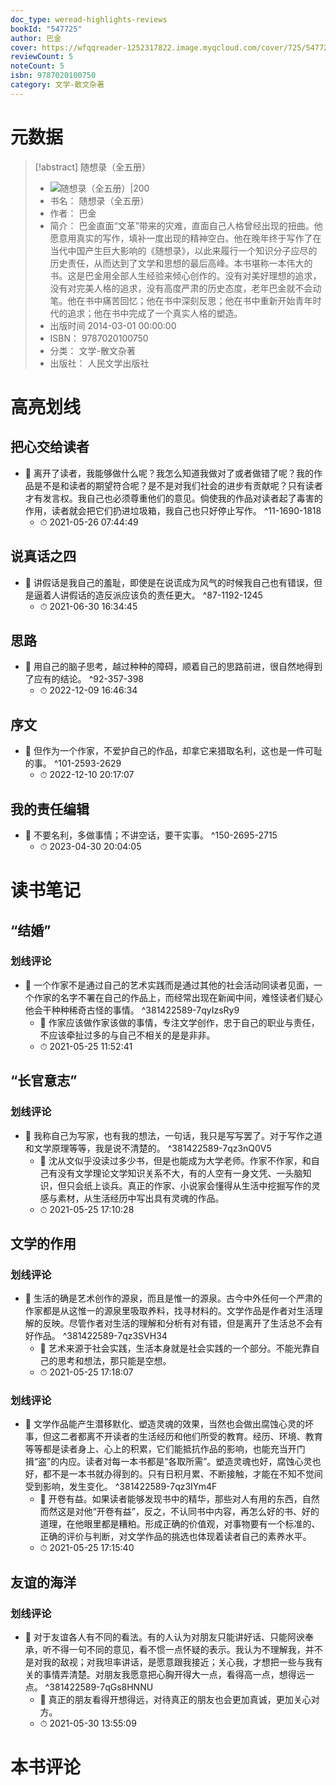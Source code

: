 ```yaml
---
doc_type: weread-highlights-reviews
bookId: "547725"
author: 巴金
cover: https://wfqqreader-1252317822.image.myqcloud.com/cover/725/547725/t7_547725.jpg
reviewCount: 5
noteCount: 5
isbn: 9787020100750
category: 文学-散文杂著
---
```

# 元数据
> [!abstract] 随想录（全五册）
> - ![ 随想录（全五册）|200](https://wfqqreader-1252317822.image.myqcloud.com/cover/725/547725/t7_547725.jpg)
> - 书名： 随想录（全五册）
> - 作者： 巴金
> - 简介： 巴金直面“文革”带来的灾难，直面自己人格曾经出现的扭曲。他愿意用真实的写作，填补一度出现的精神空白。他在晚年终于写作了在当代中国产生巨大影响的《随想录》，以此来履行一个知识分子应尽的历史责任，从而达到了文学和思想的最后高峰。本书堪称一本伟大的书。这是巴金用全部人生经验来倾心创作的。没有对美好理想的追求，没有对完美人格的追求，没有高度严肃的历史态度，老年巴金就不会动笔。他在书中痛苦回忆；他在书中深刻反思；他在书中重新开始青年时代的追求；他在书中完成了一个真实人格的塑造。
> - 出版时间 2014-03-01 00:00:00
> - ISBN： 9787020100750
> - 分类： 文学-散文杂著
> - 出版社： 人民文学出版社

# 高亮划线

## 把心交给读者


- 📌 离开了读者，我能够做什么呢？我怎么知道我做对了或者做错了呢？我的作品是不是和读者的期望符合呢？是不是对我们社会的进步有贡献呢？只有读者才有发言权。我自己也必须尊重他们的意见。倘使我的作品对读者起了毒害的作用，读者就会把它们扔进垃圾箱，我自己也只好停止写作。 ^11-1690-1818
    - ⏱ 2021-05-26 07:44:49 
## 说真话之四


- 📌 讲假话是我自己的羞耻，即使是在说谎成为风气的时候我自己也有错误，但是逼着人讲假话的造反派应该负的责任更大。 ^87-1192-1245
    - ⏱ 2021-06-30 16:34:45 
## 思路


- 📌 用自己的脑子思考，越过种种的障碍，顺着自己的思路前进，很自然地得到了应有的结论。 ^92-357-398
    - ⏱ 2022-12-09 16:46:34 
## 序文


- 📌 但作为一个作家，不爱护自己的作品，却拿它来猎取名利，这也是一件可耻的事。 ^101-2593-2629
    - ⏱ 2022-12-10 20:17:07 
## 我的责任编辑


- 📌 不要名利，多做事情；不讲空话，要干实事。 ^150-2695-2715
    - ⏱ 2023-04-30 20:04:05 
# 读书笔记

## “结婚”

### 划线评论
- 📌 一个作家不是通过自己的艺术实践而是通过其他的社会活动同读者见面，一个作家的名字不署在自己的作品上，而经常出现在新闻中间，难怪读者们疑心他会干种种稀奇古怪的事情。  ^381422589-7qyIzsRy9
    - 💭 作家应该做作家该做的事情，专注文学创作，忠于自己的职业与责任，不应该牵扯过多的与自己不相关的是是非非。
    - ⏱ 2021-05-25 11:52:41
   
## “长官意志”

### 划线评论
- 📌 我称自己为写家，也有我的想法，一句话，我只是写写罢了。对于写作之道和文学原理等等，我是说不清楚的。  ^381422589-7qz3nQ0V5
    - 💭 沈从文似乎没读过多少书，但是也能成为大学老师。作家不作家，和自己有没有文学理论文学知识关系不大，有的人空有一身文凭、一头脑知识，但只会纸上谈兵。真正的作家、小说家会懂得从生活中挖掘写作的灵感与素材，从生活经历中写出具有灵魂的作品。
    - ⏱ 2021-05-25 17:10:28
   
## 文学的作用

### 划线评论
- 📌 生活的确是艺术创作的源泉，而且是惟一的源泉。古今中外任何一个严肃的作家都是从这惟一的源泉里吸取养料，找寻材料的。文学作品是作者对生活理解的反映。尽管作者对生活的理解和分析有对有错，但是离开了生活总不会有好作品。  ^381422589-7qz3SVH34
    - 💭 艺术来源于社会实践，生活本身就是社会实践的一个部分。不能光靠自己的思考和想法，那只能是空想。
    - ⏱ 2021-05-25 17:18:07

### 划线评论
- 📌 文学作品能产生潜移默化、塑造灵魂的效果，当然也会做出腐蚀心灵的坏事，但这二者都离不开读者的生活经历和他们所受的教育。经历、环境、教育等等都是读者身上、心上的积累，它们能抵抗作品的影响，也能充当开门揖“盗”的内应。读者对每一本书都是“各取所需”。塑造灵魂也好，腐蚀心灵也好，都不是一本书就办得到的。只有日积月累、不断接触，才能在不知不觉间受到影响，发生变化。  ^381422589-7qz3IYm4F
    - 💭 开卷有益。如果读者能够发现书中的精华，那些对人有用的东西，自然而然这是对他“开卷有益”，反之，不认同书中内容，再怎么好的书、好的道理，在他眼里都是糟粕。形成正确的价值观，对事物要有一个标准的、正确的评价与判断，对文学作品的挑选也体现着读者自己的素养水平。
    - ⏱ 2021-05-25 17:15:40
   
## 友谊的海洋

### 划线评论
- 📌 对于友谊各人有不同的看法。有的人认为对朋友只能讲好话、只能阿谀奉承，听不得一句不同的意见，看不惯一点怀疑的表示。我认为不理解我，并不是对我的敌视；对我坦率讲话，是愿意跟我接近；关心我，才想把一些与我有关的事情弄清楚。对朋友我愿意把心胸开得大一点，看得高一点，想得远一点。  ^381422589-7qGs8HNNU
    - 💭 真正的朋友看得开想得远，对待真正的朋友也会更加真诚，更加关心对方。
    - ⏱ 2021-05-30 13:55:09
   
# 本书评论
